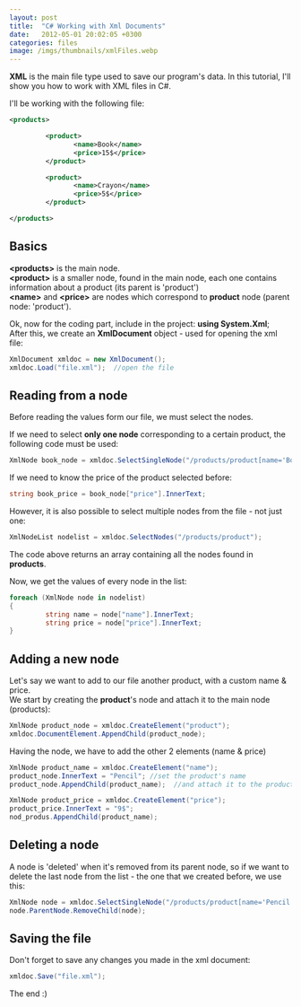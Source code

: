 ```yaml
---
layout: post
title:  "C# Working with Xml Documents"
date:   2012-05-01 20:02:05 +0300
categories: files
image: /imgs/thumbnails/xmlFiles.webp
---
```


**XML** is the main file type used to save our program's data. In this tutorial, I'll show you how to work with XML files in C#.

I'll be working with the following file:

```xml
<products>

         <product>
                <name>Book</name>
                <price>15$</price>
         </product>

         <product>
                <name>Crayon</name>
                <price>5$</price>
         </product>

</products>
```

## Basics

**&lt;products&gt;** is the main node.  
**&lt;product&gt;** is a smaller node, found in the main node, each one contains information about a product (its parent is 'product')  
**&lt;name&gt;** and **&lt;price&gt;** are nodes which correspond to **product** node (parent node: 'product').

Ok, now for the coding part, include in the project: **using System.Xml**;  
After this, we create an **XmlDocument** object - used for opening the xml file:

```csharp
XmlDocument xmldoc = new XmlDocument();
xmldoc.Load("file.xml");  //open the file
```

## Reading from a node

Before reading the values form our file, we must select the nodes.

If we need to select **only one node** corresponding to a certain product, the following code must be used:

```csharp
XmlNode book_node = xmldoc.SelectSingleNode("/products/product[name='Book']"); //selects the node where name is 'Book'
```

If we need to know the price of the product selected before:

```csharp
string book_price = book_node["price"].InnerText;
```

However, it is also possible to select multiple nodes from the file - not just one:

```csharp
XmlNodeList nodelist = xmldoc.SelectNodes("/products/product");
```

The code above returns an array containing all the nodes found in **products**.

Now, we get the values of every node in the list:

```csharp
foreach (XmlNode node in nodelist)
{
         string name = node["name"].InnerText;
         string price = node["price"].InnerText;
}
```

## Adding a new node

Let's say we want to add to our file another product, with a custom name & price.  
We start by creating the **product**'s node and attach it to the main node (products):

```csharp
XmlNode product_node = xmldoc.CreateElement("product");
xmldoc.DocumentElement.AppendChild(product_node);
```

Having the node, we have to add the other 2 elements (name & price)

```csharp
XmlNode product_name = xmldoc.CreateElement("name");     
product_node.InnerText = "Pencil"; //set the product's name
product_node.AppendChild(product_name);  //and attach it to the product node

XmlNode product_price = xmldoc.CreateElement("price");     
product_price.InnerText = "9$"; 
nod_produs.AppendChild(product_name);
```

## Deleting a node

A node is 'deleted' when it's removed from its parent node, so if we want to delete the last node from the list - the one that we created before, we use this:

```csharp
XmlNode node = xmldoc.SelectSingleNode("/products/product[name='Pencil']");  //select node where name is 'Pencil'
node.ParentNode.RemoveChild(node);
```

## Saving the file

Don't forget to save any changes you made in the xml document:

```csharp
xmldoc.Save("file.xml");
```

The end :)